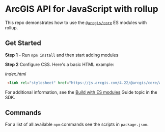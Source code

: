 # ArcGIS API for JavaScript with rollup

This repo demonstrates how to use the [`@arcgis/core`](https://www.npmjs.com/package/@arcgis/core) ES modules with rollup.

## Get Started

**Step 1** - Run `npm install` and then start adding modules

**Step 2** Configure CSS. Here's a basic HTML example:

*index.html*

```html
 <link rel="stylesheet" href="https://js.arcgis.com/4.22/@arcgis/core/assets/esri/themes/light/main.css>
```

For additional information, see the [Build with ES modules](https://developers.arcgis.com/javascript/latest/es-modules/) Guide topic in the SDK.

## Commands

For a list of all available `npm` commands see the scripts in `package.json`.
